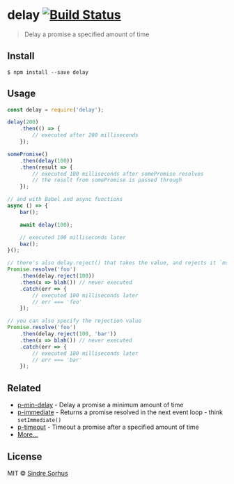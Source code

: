 # delay [![Build Status](https://travis-ci.org/sindresorhus/delay.svg?branch=master)](https://travis-ci.org/sindresorhus/delay)

> Delay a promise a specified amount of time


## Install

```
$ npm install --save delay
```


## Usage

```js
const delay = require('delay');

delay(200)
	.then(() => {
		// executed after 200 milliseconds
	});

somePromise()
	.then(delay(100))
	.then(result => {
		// executed 100 milliseconds after somePromise resolves
		// the result from somePromise is passed through
	});

// and with Babel and async functions
async () => {
	bar();

	await delay(100);

	// executed 100 milliseconds later
	baz();
}();

// there's also delay.reject() that takes the value, and rejects it `ms` later
Promise.resolve('foo')
	.then(delay.reject(100))
	.then(x => blah()) // never executed
	.catch(err => {
		// executed 100 milliseconds later
		// err === 'foo'
	});

// you can also specify the rejection value
Promise.resolve('foo')
	.then(delay.reject(100, 'bar'))
	.then(x => blah()) // never executed
	.catch(err => {
		// executed 100 milliseconds later
		// err === 'bar'
	});
```


## Related

- [p-min-delay](https://github.com/sindresorhus/p-min-delay) - Delay a promise a minimum amount of time
- [p-immediate](https://github.com/sindresorhus/p-immediate) - Returns a promise resolved in the next event loop - think `setImmediate()`
- [p-timeout](https://github.com/sindresorhus/p-timeout) - Timeout a promise after a specified amount of time
- [More…](https://github.com/sindresorhus/promise-fun)


## License

MIT © [Sindre Sorhus](https://sindresorhus.com)
